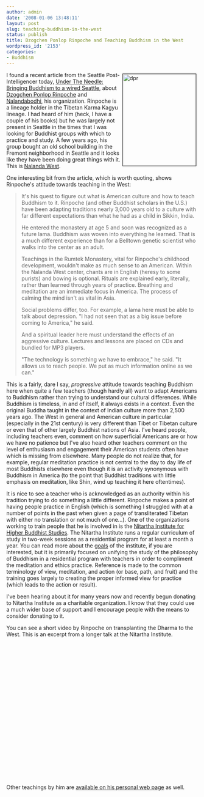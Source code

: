 ```yaml
---
author: admin
date: '2008-01-06 13:48:11'
layout: post
slug: teaching-buddhism-in-the-west
status: publish
title: Dzogchen Ponlop Rinpoche and Teaching Buddhism in the West
wordpress_id: '2153'
categories:
- Buddhism
---
```

<a href="http://www.flickr.com/photos/albill/2173183372/" title="dpr by albill, on Flickr"><img src="http://farm3.static.flickr.com/2059/2173183372_cdd3100e5c_m.jpg" align="right" border="1" hspace="5" vspace="5" width="192" height="240" alt="dpr" /></a>I found a recent article from the Seattle Post-Intelligencer today, <a href="http://seattlepi.nwsource.com/local/341882_needle01.html">Under The Needle: Bringing Buddhism to a wired Seattle</a>, about <a href="http://dpr.info/">Dzogchen Ponlop Rinpoche</a> and <a href="http://www.nalandabodhi.org/">Nalandabodhi</a>, his organization. Rinpoche is a lineage holder in the Tibetan Karma Kagyu lineage. I had heard of him (heck, I have a couple of his books) but he was largely not present in Seattle in the times that I was looking for Buddhist groups with which to practice and study. A few years ago, his group bought an old school building in the Fremont neighborhood in Seattle and it looks like they have been doing great things with it. This is <a href="http://www.nalandawest.org/index.htm">Nalanda West</a>. 

One interesting bit from the article, which is worth quoting, shows Rinpoche's attitude towards teaching in the West:
<blockquote>It's his quest to figure out what is American culture and how to teach Buddhism to it. Rinpoche (and other Buddhist scholars in the U.S.) have been adapting traditions nearly 3,000 years old to a culture with far different expectations than what he had as a child in Sikkin, India.

He entered the monastery at age 5 and soon was recognized as a future lama. Buddhism was woven into everything he learned. That is a much different experience than for a Belltown genetic scientist who walks into the center as an adult.

Teachings in the Rumtek Monastery, vital for Rinpoche's childhood development, wouldn't make as much sense to an American. Within the Nalanda West center, chants are in English (heresy to some purists) and bowing is optional. Rituals are explained early, literally, rather than learned through years of practice. Breathing and meditation are an immediate focus in America. The process of calming the mind isn't as vital in Asia.

Social problems differ, too. For example, a lama here must be able to talk about depression. "I had not seen that as a big issue before coming to America," he said.

And a spiritual leader here must understand the effects of an aggressive culture. Lectures and lessons are placed on CDs and bundled for MP3 players.

"The technology is something we have to embrace," he said. "It allows us to reach people. We put as much information online as we can."</blockquote>
This is a fairly, dare I say, <em>progressive</em> attitude towards teaching Buddhism here when quite a few teachers (though hardly all) want to adapt Americans to Buddhism rather than trying to understand our cultural differences. While Buddhism is timeless, in and of itself, it always exists in a context. Even the original Buddha taught in the context of Indian culture more than 2,500 years ago. The West in general and American culture in particular (especially in the 21st century) is very different than Tibet or Tibetan culture or even that of other largely Buddhist nations of Asia. I've heard people, including teachers even, comment on how superficial Americans are or how we have no patience but I've also heard other teachers comment on the level of enthusiasm and engagement their American students often have which is missing from elsewhere. Many people do not realize that, for example, regular meditation practice is not central to the day to day life of most Buddhists elsewhere even though it is an activity synonymous with Buddhism in America (to the point that Buddhist traditions with little emphasis on meditation, like Shin, wind up teaching it here oftentimes). 

It is nice to see a teacher who is acknowledged as an authority within his tradition trying to do something a little different. Rinpoche makes a point of having people practice in English (which is something I struggled with at a number of points in the past when given a page of transliterated Tibetan with either no translation or not much of one...). One of the organizations working to train people that he is involved in is the <a href="http://www.nitarthainstitute.org/">Nitartha Institute for Higher Buddhist Studies</a>. The Nitartha Institute runs a regular curriculum of study in two-week sessions as a residential program for at least a month a year. You can read more about the <a href="http://www.nitarthainstitute.org/about.html">goals</a> of the institute, if you are interested, but it is primarily focused on unifying the study of the philosophy of Buddhism in a residential program with teachers in order to compliment the meditation and ethics practice. Reference is made to the common terminology of view, meditation, and action (or base, path, and fruit) and the training goes largely to creating the proper informed view for practice (which leads to the action or result). 

I've been hearing about it for many years now and recently begun donating to Nitartha Institute as a charitable organization. I know that they could use a much wider base of support and I encourage people with the means to consider donating to it. 

You can see a short video by Rinpoche on transplanting the Dharma to the West. This is an excerpt from a longer talk at the Nitartha Institute.

<lj-embed><object width="425" height="355"><param name="movie" value="http://www.youtube.com/v/bHXk-HShbKA&rel=1"></param><param name="wmode" value="transparent"></param><embed src="http://www.youtube.com/v/bHXk-HShbKA&rel=1" type="application/x-shockwave-flash" wmode="transparent" width="425" height="355"></embed></object></lj-embed>

Other teachings by him are <a href="http://dpr.info/teachings.htm">available on his personal web page</a> as well.
